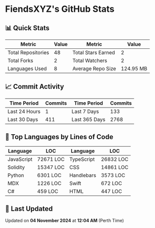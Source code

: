 # FiendsXYZ's GitHub Stats

## 📊 Quick Stats

| Metric               | Value       | Metric               | Value       |
|----------------------|-------------|----------------------|-------------|
| Total Repositories   | 48 | Total Stars Earned   | 2 |
| Total Forks          | 2 | Total Watchers       | 2 |
| Languages Used       | 8 | Average Repo Size    | 124.95 MB |

## 📈 Commit Activity

| Time Period      | Commits      | Time Period      | Commits      |
|------------------|--------------|------------------|--------------|
| Last 24 Hours    | 1 | Last 7 Days      | 133 |
| Last 30 Days     | 411 | Last 365 Days    | 2768 |

## 📝 Top Languages by Lines of Code

| Language       | LOC        | Language       | LOC        |
|----------------|------------|----------------|------------|
| JavaScript       | 72671 LOC  | TypeScript       | 26832 LOC  |
| Solidity       | 15347 LOC  | CSS       | 14861 LOC  |
| Python       | 6301 LOC  | Handlebars       | 3573 LOC  |
| MDX       | 1226 LOC  | Swift       | 672 LOC  |
| C#       | 459 LOC  | HTML       | 447 LOC  |

## 📅 Last Updated

Updated on **04 November 2024** at **12:04 AM** (Perth Time)
